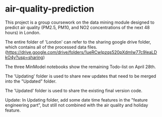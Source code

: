 # air-quality-prediction

This project is a group coursework on the data mining module designed to predict air quality (PM2.5, PM10, and NO2 concentrations of the next 48 hours) in London.

The entire folder of 'London' can refer to the sharing google drive folder, which contains all of the processed data files. (https://drive.google.com/drive/folders/1ueRCwIpzqs520pXdmIw77c9leaLDkO4y?usp=sharing)

The three MinModel notebooks show the remaining Todo-list on April 28th.

The 'Updating' folder is used to share new updates that need to be merged into the "Updated" folder.

The 'Updated' folder is used to share the existing final version code.

Update:
In Updating folder, add some date time features in the "feature engineering part", but still not combined with the air quality and holiday feature.
